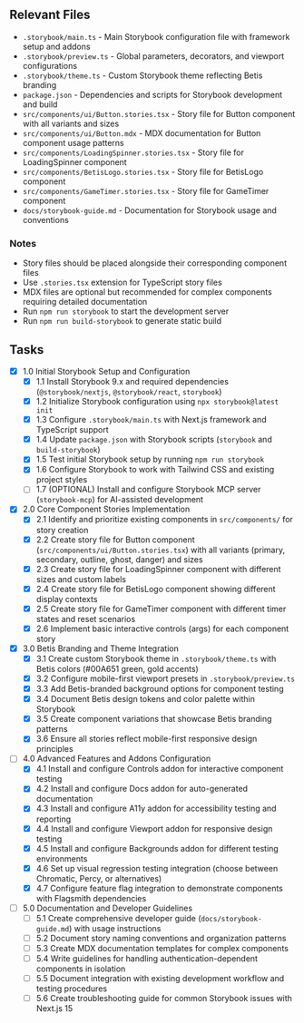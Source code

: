 ## Relevant Files

- `.storybook/main.ts` - Main Storybook configuration file with framework setup and addons
- `.storybook/preview.ts` - Global parameters, decorators, and viewport configurations
- `.storybook/theme.ts` - Custom Storybook theme reflecting Betis branding
- `package.json` - Dependencies and scripts for Storybook development and build
- `src/components/ui/Button.stories.tsx` - Story file for Button component with all variants and sizes
- `src/components/ui/Button.mdx` - MDX documentation for Button component usage patterns
- `src/components/LoadingSpinner.stories.tsx` - Story file for LoadingSpinner component
- `src/components/BetisLogo.stories.tsx` - Story file for BetisLogo component
- `src/components/GameTimer.stories.tsx` - Story file for GameTimer component
- `docs/storybook-guide.md` - Documentation for Storybook usage and conventions

### Notes

- Story files should be placed alongside their corresponding component files
- Use `.stories.tsx` extension for TypeScript story files
- MDX files are optional but recommended for complex components requiring detailed documentation
- Run `npm run storybook` to start the development server
- Run `npm run build-storybook` to generate static build

## Tasks

- [x] 1.0 Initial Storybook Setup and Configuration
  - [x] 1.1 Install Storybook 9.x and required dependencies (`@storybook/nextjs`, `@storybook/react`, `storybook`)
  - [x] 1.2 Initialize Storybook configuration using `npx storybook@latest init`
  - [x] 1.3 Configure `.storybook/main.ts` with Next.js framework and TypeScript support
  - [x] 1.4 Update `package.json` with Storybook scripts (`storybook` and `build-storybook`)
  - [x] 1.5 Test initial Storybook setup by running `npm run storybook`
  - [x] 1.6 Configure Storybook to work with Tailwind CSS and existing project styles
  - [ ] 1.7 (OPTIONAL) Install and configure Storybook MCP server (`storybook-mcp`) for AI-assisted development

- [x] 2.0 Core Component Stories Implementation
  - [x] 2.1 Identify and prioritize existing components in `src/components/` for story creation
  - [x] 2.2 Create story file for Button component (`src/components/ui/Button.stories.tsx`) with all variants (primary, secondary, outline, ghost, danger) and sizes
  - [x] 2.3 Create story file for LoadingSpinner component with different sizes and custom labels
  - [x] 2.4 Create story file for BetisLogo component showing different display contexts
  - [x] 2.5 Create story file for GameTimer component with different timer states and reset scenarios
  - [x] 2.6 Implement basic interactive controls (args) for each component story

- [x] 3.0 Betis Branding and Theme Integration
  - [x] 3.1 Create custom Storybook theme in `.storybook/theme.ts` with Betis colors (#00A651 green, gold accents)
  - [x] 3.2 Configure mobile-first viewport presets in `.storybook/preview.ts`
  - [x] 3.3 Add Betis-branded background options for component testing
  - [x] 3.4 Document Betis design tokens and color palette within Storybook
  - [x] 3.5 Create component variations that showcase Betis branding patterns
  - [x] 3.6 Ensure all stories reflect mobile-first responsive design principles

- [ ] 4.0 Advanced Features and Addons Configuration
  - [x] 4.1 Install and configure Controls addon for interactive component testing
  - [x] 4.2 Install and configure Docs addon for auto-generated documentation
  - [x] 4.3 Install and configure A11y addon for accessibility testing and reporting
  - [x] 4.4 Install and configure Viewport addon for responsive design testing
  - [x] 4.5 Install and configure Backgrounds addon for different testing environments
  - [x] 4.6 Set up visual regression testing integration (choose between Chromatic, Percy, or alternatives)
  - [x] 4.7 Configure feature flag integration to demonstrate components with Flagsmith dependencies

- [ ] 5.0 Documentation and Developer Guidelines
  - [ ] 5.1 Create comprehensive developer guide (`docs/storybook-guide.md`) with usage instructions
  - [ ] 5.2 Document story naming conventions and organization patterns
  - [ ] 5.3 Create MDX documentation templates for complex components
  - [ ] 5.4 Write guidelines for handling authentication-dependent components in isolation
  - [ ] 5.5 Document integration with existing development workflow and testing procedures
  - [ ] 5.6 Create troubleshooting guide for common Storybook issues with Next.js 15
